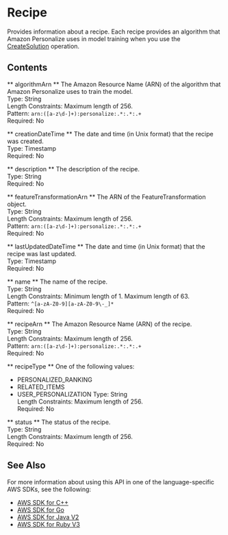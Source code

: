 # Recipe<a name="API_Recipe"></a>

Provides information about a recipe\. Each recipe provides an algorithm that Amazon Personalize uses in model training when you use the [CreateSolution](https://docs.aws.amazon.com/personalize/latest/dg/API_CreateSolution.html) operation\. 

## Contents<a name="API_Recipe_Contents"></a>

 ** algorithmArn **   <a name="personalize-Type-Recipe-algorithmArn"></a>
The Amazon Resource Name \(ARN\) of the algorithm that Amazon Personalize uses to train the model\.  
Type: String  
Length Constraints: Maximum length of 256\.  
Pattern: `arn:([a-z\d-]+):personalize:.*:.*:.+`   
Required: No

 ** creationDateTime **   <a name="personalize-Type-Recipe-creationDateTime"></a>
The date and time \(in Unix format\) that the recipe was created\.  
Type: Timestamp  
Required: No

 ** description **   <a name="personalize-Type-Recipe-description"></a>
The description of the recipe\.  
Type: String  
Required: No

 ** featureTransformationArn **   <a name="personalize-Type-Recipe-featureTransformationArn"></a>
The ARN of the FeatureTransformation object\.  
Type: String  
Length Constraints: Maximum length of 256\.  
Pattern: `arn:([a-z\d-]+):personalize:.*:.*:.+`   
Required: No

 ** lastUpdatedDateTime **   <a name="personalize-Type-Recipe-lastUpdatedDateTime"></a>
The date and time \(in Unix format\) that the recipe was last updated\.  
Type: Timestamp  
Required: No

 ** name **   <a name="personalize-Type-Recipe-name"></a>
The name of the recipe\.  
Type: String  
Length Constraints: Minimum length of 1\. Maximum length of 63\.  
Pattern: `^[a-zA-Z0-9][a-zA-Z0-9\-_]*`   
Required: No

 ** recipeArn **   <a name="personalize-Type-Recipe-recipeArn"></a>
The Amazon Resource Name \(ARN\) of the recipe\.  
Type: String  
Length Constraints: Maximum length of 256\.  
Pattern: `arn:([a-z\d-]+):personalize:.*:.*:.+`   
Required: No

 ** recipeType **   <a name="personalize-Type-Recipe-recipeType"></a>
One of the following values:  
+ PERSONALIZED\_RANKING
+ RELATED\_ITEMS
+ USER\_PERSONALIZATION
Type: String  
Length Constraints: Maximum length of 256\.  
Required: No

 ** status **   <a name="personalize-Type-Recipe-status"></a>
The status of the recipe\.  
Type: String  
Length Constraints: Maximum length of 256\.  
Required: No

## See Also<a name="API_Recipe_SeeAlso"></a>

For more information about using this API in one of the language\-specific AWS SDKs, see the following:
+  [AWS SDK for C\+\+](https://docs.aws.amazon.com/goto/SdkForCpp/personalize-2018-05-22/Recipe) 
+  [AWS SDK for Go](https://docs.aws.amazon.com/goto/SdkForGoV1/personalize-2018-05-22/Recipe) 
+  [AWS SDK for Java V2](https://docs.aws.amazon.com/goto/SdkForJavaV2/personalize-2018-05-22/Recipe) 
+  [AWS SDK for Ruby V3](https://docs.aws.amazon.com/goto/SdkForRubyV3/personalize-2018-05-22/Recipe) 